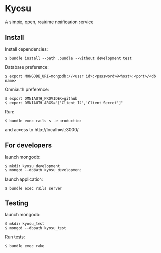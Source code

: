Kyosu
===================

A simple, open, realtime notification service

Install
----------------

Install dependencies:

    $ bundle install --path .bundle --without development test

Database preference:

    $ export MONGODB_URI=mongodb://<user id>:<password>@<host>:<port>/<db name>

Omniauth preference:

    $ export OMNIAUTH_PROVIDER=github
    $ export OMNIAUTH_ARGS="['Client ID','Client Secret']"

Run:

    $ bundle exec rails s -e production

and access to http://localhost:3000/

For developers
---------------

launch mongodb:

    $ mkdir kyosu_development
    $ mongod --dbpath kyosu_development

launch application:

    $ bundle exec rails server
Testing
---------------

launch mongodb:

    $ mkdir kyosu_test
    $ mongod --dbpath kyosu_test

Run tests:

    $ bundle exec rake
